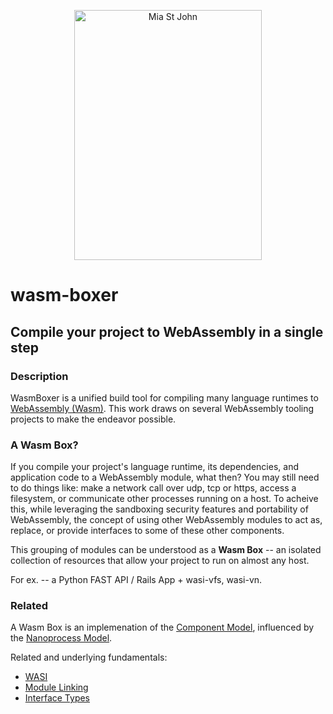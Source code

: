 <p align="center">
  <p align="center">
    <a href="https://en.wikipedia.org/wiki/Mia_St._John" target="_blank">
      <img src="https://user-images.githubusercontent.com/20820229/164059786-8d082b44-59d6-431a-adf4-993116c8d492.png" alt="Mia St John" width="300"             height="400">
    </a>
  </p>
</p>

# wasm-boxer

## Compile your project to WebAssembly in a single step

### Description

WasmBoxer is a unified build tool for compiling many language runtimes to [WebAssembly (Wasm)](https://webassembly.org). This work draws on several WebAssembly tooling projects to make the endeavor possible.


### A Wasm Box?

If you compile your project's language runtime, its dependencies, and application code to a WebAssembly module, what then? You may still need to do things like: make a network call over udp, tcp or https, access a filesystem, or communicate other processes running on a host. To acheive this, while leveraging the sandboxing security features and portability of WebAssembly, the concept of using other WebAssembly modules to act as, replace, or provide interfaces to some of these other components. 

This grouping of modules can be understood as a **Wasm Box** -- an isolated collection of resources that allow your project to run on almost any host.

For ex. -- a Python FAST API / Rails App + wasi-vfs, wasi-vn. 

### Related

A Wasm Box is an implemenation of the [Component Model](https://github.com/WebAssembly/component-model), influenced by the [Nanoprocess Model](https://bytecodealliance.org/articles/1-year-update). 

Related and underlying fundamentals:

- [WASI](https://github.com/WebAssembly/WASI)
- [Module Linking](https://github.com/WebAssembly/module-linking)
- [Interface Types](https://github.com/WebAssembly/interface-types/blob/main/proposals/interface-types/Explainer.md)

